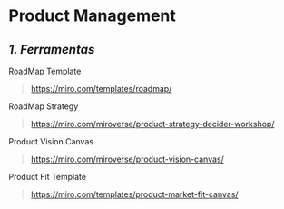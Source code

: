 # Product Management
## _1. Ferramentas_


RoadMap Template
> https://miro.com/templates/roadmap/

RoadMap Strategy
> https://miro.com/miroverse/product-strategy-decider-workshop/

Product Vision Canvas
> https://miro.com/miroverse/product-vision-canvas/

Product Fit Template
> https://miro.com/templates/product-market-fit-canvas/
